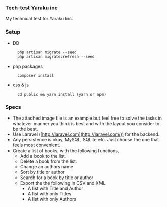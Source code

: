 ### Tech-test Yaraku inc
My technical test for Yaraku Inc.

### Setup
- DB
        
        php artisan migrate --seed
        php artisan migrate:refresh --seed
        
- php packages
        
        composer install
        
- css & js
        
        cd public && yarn install (yarn or npm)


### Specs
- The attached image file is an example but feel free to solve the tasks in whatever manner you think is best and with the layout you consider to be the best.
- Use Laravel ([http://laravel.com](http://laravel.com/)) for the backend.
- Any persistence is okay, MySQL, SQLite etc. Just choose the one that feels most convenient. 
- Create a list of books, with the following functions,
    - Add a book to the list.
    - Delete a book from the list.
    - Change an authors name
    - Sort by title or author
    - Search for a book by title or author
    - Export the the following in CSV and XML
        - A list with Title and Author
        - A list with only Titles
        - A list with only Authors
